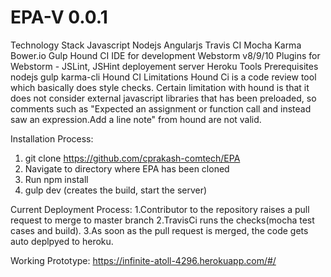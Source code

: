 # EPA-V 0.0.1
Technology Stack
	Javascript
	Nodejs
	Angularjs
	Travis CI
	Mocha
	Karma
	Bower.io
	Gulp
	Hound CI
IDE for development
 	Webstorm v8/9/10
	 Plugins for Webstorm - JSLint, JSHint
deployement server
  	Heroku
Tools Prerequisites
	nodejs
	gulp
	karma-cli
Hound CI Limitations
 Hound Ci is a code review tool which basically does style checks. Certain limitation with hound is that it does not consider external       javascript libraries that has been preloaded, so  comments such as "Expected an assignment or function call and instead saw an expression.Add a line note" from hound are not valid.

Installation Process:
1. git clone https://github.com/cprakash-comtech/EPA
2. Navigate to directory where EPA has been cloned
3. Run npm install 
4. gulp dev (creates the build, start the server)

Current Deployment Process:
1.Contributor to the repository raises a pull request to merge to master branch
2.TravisCi runs the checks(mocha test cases and build).
3.As soon as the pull request is merged, the code gets auto deplpyed to heroku.

Working Prototype:
https://infinite-atoll-4296.herokuapp.com/#/
